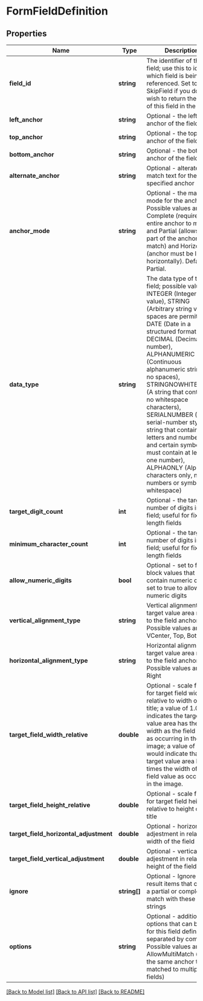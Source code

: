 # FormFieldDefinition

## Properties
Name | Type | Description | Notes
------------ | ------------- | ------------- | -------------
**field_id** | **string** | The identifier of the field; use this to identify which field is being referenced.  Set to SkipField if you do not wish to return the value of this field in the result. | [optional] 
**left_anchor** | **string** | Optional - the left-hand anchor of the field | [optional] 
**top_anchor** | **string** | Optional - the top anchor of the field | [optional] 
**bottom_anchor** | **string** | Optional - the bottom anchor of the field | [optional] 
**alternate_anchor** | **string** | Optional - alterate match text for the specified anchor | [optional] 
**anchor_mode** | **string** | Optional - the matching mode for the anchor.  Possible values are Complete (requires the entire anchor to match) and Partial (allows only part of the anchor to match) and Horizontal (anchor must be laid out horizontally).  Default is Partial. | [optional] 
**data_type** | **string** | The data type of the field; possible values are INTEGER (Integer value), STRING (Arbitrary string value, spaces are permitted), DATE (Date in a structured format), DECIMAL (Decimal number), ALPHANUMERIC (Continuous alphanumeric string with no spaces), STRINGNOWHITESPACE (A string that contains no whitespace characters), SERIALNUMBER (A serial-number style string that contains letters and numbers, and certain symbols; must contain at least one number), ALPHAONLY (Alphabet characters only, no numbers or symbols or whitespace) | [optional] 
**target_digit_count** | **int** | Optional - the target number of digits in the field; useful for fixed-length fields | [optional] 
**minimum_character_count** | **int** | Optional - the target number of digits in the field; useful for fixed-length fields | [optional] 
**allow_numeric_digits** | **bool** | Optional - set to false to block values that contain numeric digits, set to true to allow numeric digits | [optional] 
**vertical_alignment_type** | **string** | Vertical alignment of target value area relative to the field anchor; Possible values are VCenter, Top, Bottom | [optional] 
**horizontal_alignment_type** | **string** | Horizontal alignment of target value area relative to the field anchor; Possible values are Left, Right | [optional] 
**target_field_width_relative** | **double** | Optional - scale factor for target field width - relative to width of field title; a value of 1.0 indicates the target value area has the same width as the field value as occurring in the image; a value of 2.0 would indicate that the target value area has 2 times the width of the field value as occurring in the image. | [optional] 
**target_field_height_relative** | **double** | Optional - scale factor for target field height - relative to height of field title | [optional] 
**target_field_horizontal_adjustment** | **double** | Optional - horizontal adjestment in relative width of the field | [optional] 
**target_field_vertical_adjustment** | **double** | Optional - vertical adjestment in relative height of the field | [optional] 
**ignore** | **string[]** | Optional - Ignore any result items that contain a partial or complete match with these text strings | [optional] 
**options** | **string** | Optional - additional options that can be set for this field definition, separated by commas.  Possible values are AllowMultiMatch (allow the same anchor to be matched to multiple fields) | [optional] 

[[Back to Model list]](../README.md#documentation-for-models) [[Back to API list]](../README.md#documentation-for-api-endpoints) [[Back to README]](../README.md)



